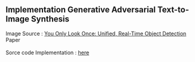 ## Implementation Generative Adversarial Text-to-Image Synthesis

Image Source : [You Only Look Once: Unified, Real-Time Object Detection][1] Paper <br></br>
Sorce code Implementation : [here][2] 

[1]:https://pjreddie.com/media/files/papers/yolo.pdf
[2]:https://github.com/hizhangp/yolo_tensorflow
